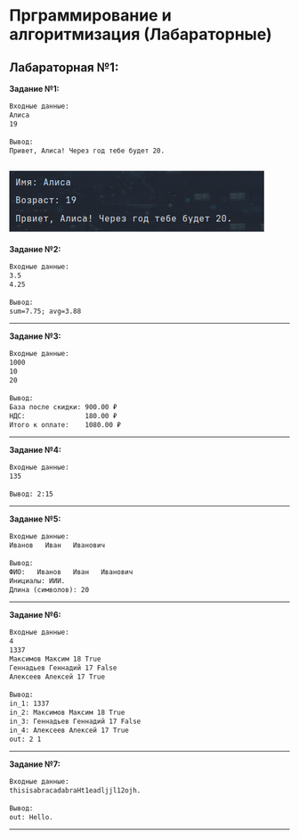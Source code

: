 <h1>Прграммирование и алгоритмизация (Лабараторные)</h1>

<h2>Лабараторная №1:</h2>

**Задание №1:**
```
Входные данные:
Алиса
19

Вывод:
Привет, Алиса! Через год тебе будет 20.
```
![exe1!](/images/lab01/exe1.png)
-------------------------------------------
**Задание №2:**
```
Входные данные:
3.5
4.25

Вывод:
sum=7.75; avg=3.88
```
-------------------------------------------
**Задание №3:**
```
Входные данные:
1000
10
20

Вывод: 
База после скидки: 900.00 ₽
НДС:               180.00 ₽
Итого к оплате:    1080.00 ₽
```
-------------------------------------------
**Задание №4:**
```
Входные данные:
135

Вывод: 2:15
```
-------------------------------------------
**Задание №5:**
```
Входные данные:
Иванов   Иван   Иванович

Вывод:
ФИО:   Иванов   Иван   Иванович  
Инициалы: ИИИ.
Длина (символов): 20
```
-------------------------------------------
**Задание №6:**
```
Входные данные:
4
1337
Максимов Максим 18 True
Геннадьев Геннадий 17 False
Алексеев Алексей 17 True

Вывод:
in_1: 1337
in_2: Максимов Максим 18 True
in_3: Геннадьев Геннадий 17 False
in_4: Алексеев Алексей 17 True
out: 2 1
```
-------------------------------------------
**Задание №7:**
```
Входные данные:
thisisabracadabraHt1eadljjl12ojh.

Вывод:
out: Hello.
```
-------------------------------------------
